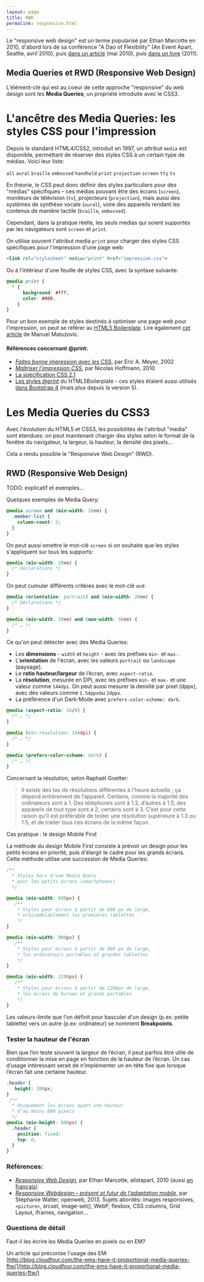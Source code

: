 ```yaml
---
layout: page
title: RWD
permalink: responsive.html
---
```


Le "responsive web design" est un terme popularisé par Ethan Marcotte en 2010, d'abord lors de sa conférence "A Dao of Flexibility" (An Event Apart, Seattle, avril 2010), puis [dans un article](http://alistapart.com/article/responsive-web-design) (mai 2010), puis [dans un livre](https://abookapart.com/products/responsive-web-design) (2011).

Media Queries et RWD (Responsive Web Design)
---------

L'élément-clé qui est au coeur de cette approche "responsive" du web design sont les **Media Queries**, un propriété introduite avec le CSS3.

L'ancêtre des Media Queries: les styles CSS pour l'impression
===

Depuis le standard HTML4/CSS2, introduit en 1997, un attribut `media` est disponible, permettant de réserver des styles CSS à un certain type de médias. Voici leur liste:

`all` `aural` `braille` `embossed` `handheld` `print` `projection` `screen` `tty` `tv`

En théorie, le CSS peut donc définir des styles particuliers pour des "médias" spécifiques – ces médias pouvant être des écrans (`screen`), moniteurs de télévision (`tv`), projecteurs (`projection`), mais aussi des systèmes de synthèse vocale (`aural`), voire des appareils rendant les contenus de manière tactile (`braille`, `embossed`). 

Cependant, dans la pratique réelle, les seuls medias qui soient supportés par les navigateurs sont `screen` et `print`.

On utilise souvent l'attribut media `print` pour charger des styles CSS spécifiques pour l'impression d'une page web:

```html
<link rel="stylesheet" media="print" href="impression.css">
```

Ou à l'intérieur d'une feuille de styles CSS, avec la syntaxe suivante:

```css
@media print {
  * { 
      background: #fff;
      color: #000;
    }
}
```

Pour un bon exemple de styles destinés à optimiser une page web pour l'impression, on peut se référer au [HTML5 Boilerplate](https://github.com/h5bp/html5-boilerplate/blob/main/dist/css/style.css#L182). Lire également [cet article](https://medium.com/@matuzo/i-totally-forgot-about-print-style-sheets-f1e6604cfd6#.npcr2tohy) de Manuel Matuzovic.

<h4>Références concernant @print:</h4> 

- *[Faites bonne impression avec les CSS](http://www.pompage.net/traduction/impression)*, par Eric A. Meyer, 2002
- *[Maîtriser l’impression CSS](http://openweb.eu.org/articles/maitriser_impression_css)*, par Nicolas Hoffmann, 2010
- [La spécification CSS 2.1](https://www.w3.org/TR/CSS21/media.html)
- [Les styles @print](https://github.com/h5bp/html5-boilerplate/blob/main/dist/css/style.css#L182) du HTML5Boilerplate - ces styles étaient aussi utilisés [dans Bootstrap 4](https://github.com/twbs/bootstrap/blob/6ffb0b48e455430f8a5359ed689ad64c1143fac2/dist/css/bootstrap.css#L10220) (mais plus depuis la version 5).

Les Media Queries du CSS3
===

Avec l'évolution du HTML5 et CSS3, les possibilités de l'attribut "media" sont étendues: on peut maintenant charger des styles selon le format de la fenêtre du navigateur, la largeur, la hauteur, la densité des pixels...

Cela a rendu possible le "Responsive Web Design" (RWD).

RWD (Responsive Web Design)
-----

TODO: explicatif et exemples...

Quelques exemples de Media Query:

```css
@media screen and (min-width: 20em) {
  .member-list {
    column-count: 2;	
  }
}
```

On peut aussi omettre le mot-clé `screen` si on souhaite que les styles s'appliquent sur tous les supports:

```css
@media (min-width: 20em) {
  /* Déclarations */
}
```

On peut cumuler différents critères avec le mot-clé `and`:

```css
@media (orientation: portrait) and (min-width: 20em) {
  /* Déclarations */
}

@media (min-width: 30em) and (max-width: 50em) {
  /* … */
}
```

Ce qu'on peut détecter avec des Media Queries:

- Les **dimensions** - `width` et `height` - avec les préfixes `min-` et `max-`.
- L’**orientation** de l'écran, avec les valeurs `portrait` ou `landscape` (paysage).
- Le **ratio hauteur/largeur** de l’écran, avec `aspect-ratio`. 
- La **résolution**, mesurée en DPI, avec les préfixes `min-` et `max-` et une valeur comme `144dpi`. On peut aussi mesurer la densité par pixel (dppx), avec des valeurs comme `1.5dppx`ou `2dppx`.
- La préférence d'un Dark-Mode avec `prefers-color-scheme: dark`.

```css
@media (aspect-ratio: 16/9) {
  /* … */
}

@media (min-resolution: 144dpi) {
  /* … */
}

@media (prefers-color-scheme: dark) {
  /* … */
}
```
Concernant la résolution, selon Raphaël Goetter:

> Il existe des tas de résolutions différentes à l’heure actuelle ; ça dépend entièrement de l’appareil. Certains, comme la majorité des ordinateurs sont à 1. Des téléphones sont à 1.3, d’autres à 1.5, des appareils de tout type sont à 2, certains sont à 3. C’est pour cette raison qu’il est préférable de tester une résolution supérieure à 1.3 ou 1.5, et de traiter tous ces écrans de la même façon.

Cas pratique : le design Mobile First

La méthode du design Mobile First consiste à prévoir un design pour les petits écrans en priorité, puis d'élargir le cadre pour les grands écrans. Cette méthode utilise une succession de Media Queries:

```css
/**
  * Styles hors d’une Media Query
  * pour les petits écrans (smartphones)
  */

@media (min-width: 600px) {
   /**
    * Styles pour écrans à partir de 600 px de large,
    * vraisemblablement les premières tablettes
    */
}

@media (min-width: 900px) {
   /**
    * Styles pour écrans à partir de 900 px de large,
    * les ordinateurs portables et grandes tablettes
    */
}

@media (min-width: 1200px) {
   /**
    * Styles pour écrans à partir de 1200px de large,
    * les écrans de bureau et grands portables
    */
}
```

Les valeurs-limite que l'on définit pour basculer d'un design (p.ex: petite tablette) vers un autre (p.ex: ordinateur) se nomment **Breakpoints**.

### Tester la hauteur de l'écran

Bien que l’on teste souvent la largeur de l’écran, il peut parfois être utile de conditionner la mise en page en fonction de la hauteur de l’écran. Un cas d’usage intéressant serait de n’implémenter un en-tête fixe que lorsque l’écran fait une certaine hauteur.

```css
.header {
   height: 200px;
}
 /**
  * Uniquement les écrans ayant une hauteur
  * d’au moins 800 pixels
  */
@media (min-height: 800px) {
  .header {
    position: fixed;
    top: 0; 
  }
}
```


### Références:

- *[Responsive Web Design](http://alistapart.com/article/responsive-web-design)*, par Ethan Marcotte, alistapart, 2010
(aussi [en français](http://gobanclub.net/2010/11/17/responsive_webdesign_ethan_marcotte_trad_fr/))
- *[Responsive Webdesign – présent et futur de l’adaptation mobile](http://openweb.eu.org/articles/responsive-webdesign-present-et-futur-de-l-adaptation)*, par Stéphanie Walter, openweb, 2013. Sujets abordés: images responsives, `<picture>`, srcset, image-set(), WebP, flexbox, CSS columns, Grid Layout, iframes, navigation...

### Questions de détail

Faut-il les écrire les Media Queries en pixels ou en EM?

Un article qui préconise l'usage des EM:    
[http://blog.cloudfour.com/the-ems-have-it-proportional-media-queries-ftw/](http://blog.cloudfour.com/the-ems-have-it-proportional-media-queries-ftw/)

